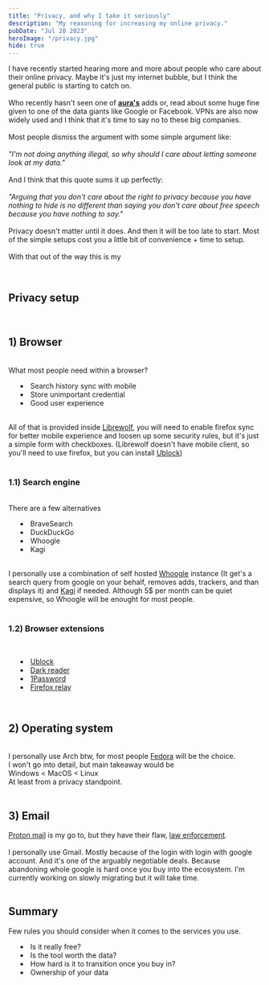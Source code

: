 ```yaml
---
title: "Privacy, and why I take it seriously"
description: "My reasoning for increasing my online privacy."
pubDate: "Jul 20 2023"
heroImage: "/privacy.jpg"
hide: true
---
```


I have recently started hearing more and more about people who care about their online privacy. Maybe it's just my internet bubble, but I think the general public is starting to catch on.
<br>
<br>
Who recently hasn't seen one of <a style="text-decoration:underline" href="https://www.aura.com/">**aura's**</a> adds or, read about some huge fine given to one of the data giants like Google or Facebook. VPNs are also now widely used and I think that it's time to say no to these big companies.
<br>
<br>
Most people dismiss the argument with some simple argument like:
<br>
<br>
_"I'm not doing anything illegal, so why should I care about letting someone look at my data."_
<br>
<br>
And I think that this quote sums it up perfectly:
<br>
<br>
_"Arguing that you don't care about the right to privacy because you have nothing to hide is no different than saying you don't care about free speech because you have nothing to say."_
<br>
<br>
Privacy doesn't matter until it does. And then it will be too late to start. Most of the simple setups cost you a little bit of convenience + time to setup.
<br>
<br>
With that out of the way this is my

<br>
<h2 class="text-[36px] font-bold">Privacy setup</h2>

<br>
<h2 class="text-[30px] font-bold">1) Browser</h2>

<br>
What most people need within a browser?

<ul style="list-style:inside">
  <li>Search history sync with mobile</li>
  <li>Store unimportant credential</li>
  <li>Good user experience</li>
</ul>
<br>
All of that is provided inside <a href="https://librewolf.net/" class="underline">Librewolf</a>, you will need to enable firefox sync for better mobile experience and loosen up some security rules, but it's just a simple form with checkboxes. (Librewolf doesn't have mobile client, so you'll need to use firefox, but you can install <a href="https://ublockorigin.com/" class="underline">Ublock</a>)
<br>
<br>
<h3 class="text-[28px] font-bold">
  1.1) Search engine
</h3>
<br>
There are a few alternatives
<ul style="list-style:inside">
  <li>BraveSearch</li>
  <li>DuckDuckGo</li>
  <li>Whoogle</li>
  <li>Kagi</li>
</ul>
<br>
I personally use a combination of self hosted <a href="https://github.com/benbusby/whoogle-search" class="underline">Whoogle</a> instance (It get's a search query from google on your behalf, removes adds, trackers, and than displays it)  and
<a href="https://kagi.com/" class="underline">Kagi</a>
if needed. Although 5$ per month can be quiet expensive, so Whoogle will be enought for most people.

<br>
<br>
<h3 class="text-[28px] font-bold">
  1.2) Browser extensions
</h3>

<br>
<ul style="list-style:inside">
<li><a href="https://ublockorigin.com/" class="underline">Ublock</a></li>
<li><a href="https://addons.mozilla.org/en-US/firefox/addon/darkreader/" class="underline">Dark reader</a></li>
<li><a href="https://addons.mozilla.org/en-US/firefox/addon/1password-x-password-manager/" class="underline">1Password</a></li>
<li><a href="https://addons.mozilla.org/en-US/firefox/addon/private-relay/" class="underline">Firefox relay</a></li>
</ul>

<br>
<h2 class="text-[30px] font-bold">2) Operating system</h2>
<br>
I personally use Arch btw, for most people 
<a href="https://fedoraproject.org/workstation" class="underline">Fedora</a> will be the choice.
<br>
I won't go into detail, but main takeaway would be 
<br>
Windows < MacOS < Linux
<br>
At least from a privacy standpoint.
<br>
<br>
<h2 class="text-[30px] font-bold">3) Email</h2>
<a href="https://proton.me/" class="underline">Proton mail</a>
is my go to, but they have their flaw, 
<a href="https://proton.me/legal/law-enforcement" class="underline">law enforcement</a>.
<br>
<br>
I personally use Gmail. Mostly because of the login with login with google account. And it's one of the arguably negotiable deals. Because abandoning whole google is hard once you buy into the ecosystem. I'm currently working on slowly migrating but it will take time.

<br>
<br>

<h2 class="text-[30px] font-bold">Summary</h2>
Few rules you should consider when it comes to the services you use.
<br>
<ul style="list-style:inside">
  <li>Is it really free?</li>
  <li>Is the tool worth the data?</li>
  <li>How hard is it to transition once you buy in?</li>
  <li>Ownership of your data</li>
</ul>
